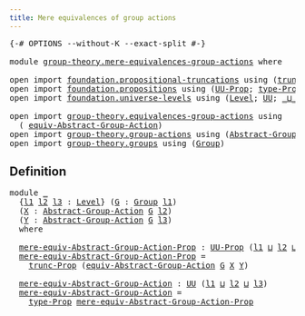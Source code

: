 ```yaml
---
title: Mere equivalences of group actions
---
```


<pre class="Agda"><a id="60" class="Symbol">{-#</a> <a id="64" class="Keyword">OPTIONS</a> <a id="72" class="Pragma">--without-K</a> <a id="84" class="Pragma">--exact-split</a> <a id="98" class="Symbol">#-}</a>

<a id="103" class="Keyword">module</a> <a id="110" href="group-theory.mere-equivalences-group-actions.html" class="Module">group-theory.mere-equivalences-group-actions</a> <a id="155" class="Keyword">where</a>

<a id="162" class="Keyword">open</a> <a id="167" class="Keyword">import</a> <a id="174" href="foundation.propositional-truncations.html" class="Module">foundation.propositional-truncations</a> <a id="211" class="Keyword">using</a> <a id="217" class="Symbol">(</a><a id="218" href="foundation.propositional-truncations.html#2707" class="Function">trunc-Prop</a><a id="228" class="Symbol">)</a>
<a id="230" class="Keyword">open</a> <a id="235" class="Keyword">import</a> <a id="242" href="foundation.propositions.html" class="Module">foundation.propositions</a> <a id="266" class="Keyword">using</a> <a id="272" class="Symbol">(</a><a id="273" href="foundation-core.propositions.html#1393" class="Function">UU-Prop</a><a id="280" class="Symbol">;</a> <a id="282" href="foundation-core.propositions.html#1495" class="Function">type-Prop</a><a id="291" class="Symbol">)</a>
<a id="293" class="Keyword">open</a> <a id="298" class="Keyword">import</a> <a id="305" href="foundation.universe-levels.html" class="Module">foundation.universe-levels</a> <a id="332" class="Keyword">using</a> <a id="338" class="Symbol">(</a><a id="339" href="Agda.Primitive.html#597" class="Postulate">Level</a><a id="344" class="Symbol">;</a> <a id="346" href="foundation-core.universe-levels.html#235" class="Primitive">UU</a><a id="348" class="Symbol">;</a> <a id="350" href="Agda.Primitive.html#810" class="Primitive Operator">_⊔_</a><a id="353" class="Symbol">)</a>

<a id="356" class="Keyword">open</a> <a id="361" class="Keyword">import</a> <a id="368" href="group-theory.equivalences-group-actions.html" class="Module">group-theory.equivalences-group-actions</a> <a id="408" class="Keyword">using</a>
  <a id="416" class="Symbol">(</a> <a id="418" href="group-theory.equivalences-group-actions.html#2536" class="Function">equiv-Abstract-Group-Action</a><a id="445" class="Symbol">)</a>
<a id="447" class="Keyword">open</a> <a id="452" class="Keyword">import</a> <a id="459" href="group-theory.group-actions.html" class="Module">group-theory.group-actions</a> <a id="486" class="Keyword">using</a> <a id="492" class="Symbol">(</a><a id="493" href="group-theory.group-actions.html#1205" class="Function">Abstract-Group-Action</a><a id="514" class="Symbol">)</a>
<a id="516" class="Keyword">open</a> <a id="521" class="Keyword">import</a> <a id="528" href="group-theory.groups.html" class="Module">group-theory.groups</a> <a id="548" class="Keyword">using</a> <a id="554" class="Symbol">(</a><a id="555" href="group-theory.groups.html#2650" class="Function">Group</a><a id="560" class="Symbol">)</a>
</pre>
## Definition

<pre class="Agda"><a id="590" class="Keyword">module</a> <a id="597" href="group-theory.mere-equivalences-group-actions.html#597" class="Module">_</a>
  <a id="601" class="Symbol">{</a><a id="602" href="group-theory.mere-equivalences-group-actions.html#602" class="Bound">l1</a> <a id="605" href="group-theory.mere-equivalences-group-actions.html#605" class="Bound">l2</a> <a id="608" href="group-theory.mere-equivalences-group-actions.html#608" class="Bound">l3</a> <a id="611" class="Symbol">:</a> <a id="613" href="Agda.Primitive.html#597" class="Postulate">Level</a><a id="618" class="Symbol">}</a> <a id="620" class="Symbol">(</a><a id="621" href="group-theory.mere-equivalences-group-actions.html#621" class="Bound">G</a> <a id="623" class="Symbol">:</a> <a id="625" href="group-theory.groups.html#2650" class="Function">Group</a> <a id="631" href="group-theory.mere-equivalences-group-actions.html#602" class="Bound">l1</a><a id="633" class="Symbol">)</a>
  <a id="637" class="Symbol">(</a><a id="638" href="group-theory.mere-equivalences-group-actions.html#638" class="Bound">X</a> <a id="640" class="Symbol">:</a> <a id="642" href="group-theory.group-actions.html#1205" class="Function">Abstract-Group-Action</a> <a id="664" href="group-theory.mere-equivalences-group-actions.html#621" class="Bound">G</a> <a id="666" href="group-theory.mere-equivalences-group-actions.html#605" class="Bound">l2</a><a id="668" class="Symbol">)</a>
  <a id="672" class="Symbol">(</a><a id="673" href="group-theory.mere-equivalences-group-actions.html#673" class="Bound">Y</a> <a id="675" class="Symbol">:</a> <a id="677" href="group-theory.group-actions.html#1205" class="Function">Abstract-Group-Action</a> <a id="699" href="group-theory.mere-equivalences-group-actions.html#621" class="Bound">G</a> <a id="701" href="group-theory.mere-equivalences-group-actions.html#608" class="Bound">l3</a><a id="703" class="Symbol">)</a>
  <a id="707" class="Keyword">where</a>

  <a id="716" href="group-theory.mere-equivalences-group-actions.html#716" class="Function">mere-equiv-Abstract-Group-Action-Prop</a> <a id="754" class="Symbol">:</a> <a id="756" href="foundation-core.propositions.html#1393" class="Function">UU-Prop</a> <a id="764" class="Symbol">(</a><a id="765" href="group-theory.mere-equivalences-group-actions.html#602" class="Bound">l1</a> <a id="768" href="Agda.Primitive.html#810" class="Primitive Operator">⊔</a> <a id="770" href="group-theory.mere-equivalences-group-actions.html#605" class="Bound">l2</a> <a id="773" href="Agda.Primitive.html#810" class="Primitive Operator">⊔</a> <a id="775" href="group-theory.mere-equivalences-group-actions.html#608" class="Bound">l3</a><a id="777" class="Symbol">)</a>
  <a id="781" href="group-theory.mere-equivalences-group-actions.html#716" class="Function">mere-equiv-Abstract-Group-Action-Prop</a> <a id="819" class="Symbol">=</a>
    <a id="825" href="foundation.propositional-truncations.html#2707" class="Function">trunc-Prop</a> <a id="836" class="Symbol">(</a><a id="837" href="group-theory.equivalences-group-actions.html#2536" class="Function">equiv-Abstract-Group-Action</a> <a id="865" href="group-theory.mere-equivalences-group-actions.html#621" class="Bound">G</a> <a id="867" href="group-theory.mere-equivalences-group-actions.html#638" class="Bound">X</a> <a id="869" href="group-theory.mere-equivalences-group-actions.html#673" class="Bound">Y</a><a id="870" class="Symbol">)</a>

  <a id="875" href="group-theory.mere-equivalences-group-actions.html#875" class="Function">mere-equiv-Abstract-Group-Action</a> <a id="908" class="Symbol">:</a> <a id="910" href="foundation-core.universe-levels.html#235" class="Primitive">UU</a> <a id="913" class="Symbol">(</a><a id="914" href="group-theory.mere-equivalences-group-actions.html#602" class="Bound">l1</a> <a id="917" href="Agda.Primitive.html#810" class="Primitive Operator">⊔</a> <a id="919" href="group-theory.mere-equivalences-group-actions.html#605" class="Bound">l2</a> <a id="922" href="Agda.Primitive.html#810" class="Primitive Operator">⊔</a> <a id="924" href="group-theory.mere-equivalences-group-actions.html#608" class="Bound">l3</a><a id="926" class="Symbol">)</a>
  <a id="930" href="group-theory.mere-equivalences-group-actions.html#875" class="Function">mere-equiv-Abstract-Group-Action</a> <a id="963" class="Symbol">=</a>
    <a id="969" href="foundation-core.propositions.html#1495" class="Function">type-Prop</a> <a id="979" href="group-theory.mere-equivalences-group-actions.html#716" class="Function">mere-equiv-Abstract-Group-Action-Prop</a>
</pre>